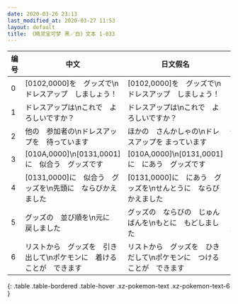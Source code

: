 ```yaml
---
date: 2020-03-26 23:13
last_modified_at: 2020-03-27 11:53
layout: default
title: 《精灵宝可梦 黑／白》文本 1-033
---
```

| 编号 | 中文 | 日文假名 | 日文汉字 |
| ---- | ---- | ---- | --- |
| 0 | [0102,0000]を　グッズで\nドレスアップ　しましょう！ | [0102,0000]を　グッズで\nドレスアップ　しましょう！ | [0102,0000]を　グッズで\nドレスアップ　しましょう！ |
| 1 | ドレスアップは\nこれで　よろしいですか？ | ドレスアップは\nこれで　よろしいですか？ | ドレスアップは\nこれで　よろしいですか？ |
| 2 | 他の　参加者の\nドレスアップを　待っています | ほかの　さんかしゃの\nドレスアップを まっています | 他の　参加者の\nドレスアップを　待っています |
| 3 | [010A,0000]\n[0131,0001]に　似合う　グッズです | [010A,0000]\n[0131,0001]に　にあう　グッズです | [010A,0000]\n[0131,0001]に　似合う　グッズです |
| 4 | [0131,0000]に　似合う　グッズを\n先頭に　ならびかえました | [0131,0000]に　にあう　グッズを\nせんとうに　ならびかえました | [0131,0000]に　似合う　グッズを\n先頭に　ならびかえました |
| 5 | グッズの　並び順を\n元に　戻しました | グッズの　ならびの　じゅんばんを\nもとに　もどしました | グッズの　並び順を\n元に　戻しました |
| 6 | リストから　グッズを　引き出して\nポケモンに　着けることが　できます | リストから　グッズを　ひきだして\nポケモンに　つけることが　できます | リストから　グッズを　引き出して\nポケモンに　着けることが　できます |
{: .table .table-bordered .table-hover .xz-pokemon-text .xz-pokemon-text-6 }